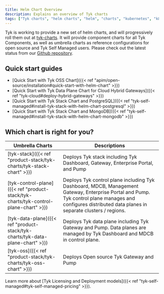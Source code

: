```yaml
---
title: Helm Chart Overview
description: Explains an overview of Tyk charts
tags: ["Tyk charts", "helm charts", "helm", "charts", "kubernetes", "k8s"]
---
```


Tyk is working to provide a new set of helm charts, and will progressively roll them out at [tyk-charts](https://github.com/TykTechnologies/tyk-charts). It will provide component charts for all Tyk Components, as well as umbrella charts as reference configurations for open source and Tyk Self Managed users. Please check out the latest status from our [Github repository](https://github.com/TykTechnologies/tyk-charts).

## Quick start guides
- [Quick Start with Tyk OSS Chart]({{< ref "apim/open-source/installation#quick-start-with-helm-chart" >}})
- [Quick Start with Tyk Data Plane Chart for Cloud Hybrid Gateways]({{< ref "tyk-cloud#deploy-hybrid-gateways" >}})
- [Quick Start with Tyk Stack Chart and PostgreSQL]({{< ref "tyk-self-managed#install-tyk-stack-with-helm-chart-postgresql" >}})
- [Quick Start with Tyk Stack Chart and MongoDB]({{< ref "tyk-self-managed#install-tyk-stack-with-helm-chart-mongodb" >}})

## Which chart is right for you?

| Umbrella Charts | Descriptions |
|-----------------|-------------|
| [tyk-stack]({{< ref "product-stack/tyk-charts/tyk-stack-chart" >}})                 | Deploys Tyk stack including Tyk Dashboard, Gateway, Enterprise Portal, and Pump |
| [tyk-control-plane]({{< ref "product-stack/tyk-charts/tyk-control-plane-chart" >}}) | Deploys Tyk control plane including Tyk Dashboard, MDCB, Management Gateway, Enterprise Portal and Pump. Tyk control plane manages and configures distributed data planes in separate clusters / regions. |
| [tyk-data-plane]({{< ref "product-stack/tyk-charts/tyk-data-plane-chart" >}})        | Deploys Tyk data plane including Tyk Gateway and Pump. Data planes are managed by Tyk Dashboard and MDCB in control plane. |
| [tyk-oss]({{< ref "product-stack/tyk-charts/tyk-oss-chart" >}})                      | Deploys Open source Tyk Gateway and Pump |

Learn more about [Tyk Licensing and Deployment models]({{< ref "tyk-self-managed#tyk-self-managed-pricing" >}}).
